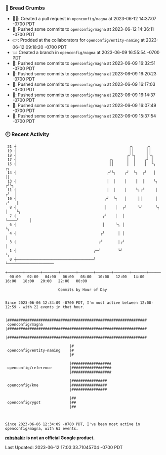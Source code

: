 ### 🍞 Bread Crumbs

 * ✍🏼: Created a pull request in `openconfig/magna` at 2023-06-12 14:37:07 -0700 PDT
 * 🚢: Pushed some commits to `openconfig/magna` at 2023-06-12 14:36:11 -0700 PDT
 * 👉: Prodded at the collaborators for `openconfig/entity-naming` at 2023-06-12 09:18:20 -0700 PDT
 * 💥: Created a branch in `openconfig/magna` at 2023-06-09 16:55:54 -0700 PDT
 * 🚢: Pushed some commits to `openconfig/magna` at 2023-06-09 16:32:51 -0700 PDT
 * 🚢: Pushed some commits to `openconfig/magna` at 2023-06-09 16:20:23 -0700 PDT
 * 🚢: Pushed some commits to `openconfig/magna` at 2023-06-09 16:17:03 -0700 PDT
 * 🚢: Pushed some commits to `openconfig/magna` at 2023-06-09 16:14:37 -0700 PDT
 * 🚢: Pushed some commits to `openconfig/magna` at 2023-06-09 16:07:49 -0700 PDT
 * 🚢: Pushed some commits to `openconfig/magna` at 2023-06-09 15:37:54 -0700 PDT

### 🕘 Recent Activity
```
 21 ┼                                                   ╭╮      ╭╮
 19 ┤                                                   ││      ││
 18 ┤                                                  ╭╯╰╮     │╰╮
 17 ┤                                          ╭╮      │  │    ╭╯ │
 15 ┤                                          ││      │  │    │  ╰╮         ╭╮
 14 ┤                                         ╭╯╰╮    ╭╯  ╰╮  ╭╯   │         ││
 13 ┤                                         │  │    │    │  │    ╰╮       ╭╯╰╮
 11 ┤                                         │  │    │    ╰╮╭╯     │      ╭╯  │
 10 ┤                                        ╭╯  ╰╮   │     ││      │     ╭╯   │
  8 ┤                                        │    │  ╭╯     ╰╯      ╰╮    │    ╰╮
  7 ┤                                       ╭╯    │  │               ╰────╯     │
  6 ┤                                       │     ╰╮ │                          ╰╮
  4 ┤                                      ╭╯      │ │                           │
  3 ┤                                     ╭╯       │╭╯                           │
  1 ┤                                   ╭─╯        ╰╯                            ╰╮
  0 ┼───────────────────────────────────╯                                         ╰─────────────────────
    +───────+───────+───────+───────+───────+───────+───────+───────+───────+───────+───────+───────+────
  00:00   02:00   04:00   06:00   08:00   10:00   12:00   14:00   16:00   18:00   20:00   22:00   00:00   

						Commits by Hour of Day


Since 2023-06-06 12:34:09 -0700 PDT, I'm most active between 12:00-12:59 - with 22 events in that hour.

```



```
                             |###############################################################
 openconfig/magna            |###############################################################
                             |###############################################################

                             |#
 openconfig/entity-naming    |#
                             |#

                             |##################
 openconfig/reference        |##################
                             |##################

                             |################
 openconfig/kne              |################
                             |################

                             |##
 openconfig/ygot             |##
                             |##



Since 2023-06-06 12:34:09 -0700 PDT, I've been most active in openconfig/magna, with 63 events.

```
**[robshakir](mailto:robjs@google.com) is not an official Google product.**  


Last Updated: 2023-06-12 17:03:33.71045704 -0700 PDT
